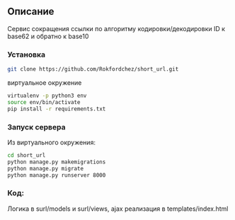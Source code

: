 ## Описание

Сервис сокращения ссылки по алгоритму кодировки/декодировки ID к base62 и обратно к base10

### Установка

```bash
git clone https://github.com/Rokfordchez/short_url.git
```
виртуальное окружение

```bash
virtualenv -p python3 env
source env/bin/activate
pip install -r requirements.txt
```

### Запуск сервера
Из виртуального окружения:
```bash
cd short_url
python manage.py makemigrations
python manage.py migrate
python manage.py runserver 8000
```
### Код:
Логика в surl/models и surl/views, ajax реализация в templates/index.html